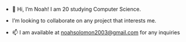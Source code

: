 - 👋 Hi, I’m Noah! I am 20 studying Computer Science.
        
-  I’m looking to collaborate on any project that interests me. 

- 📫 I am available at noahsolomon2003@gmail.com for any inquiries
